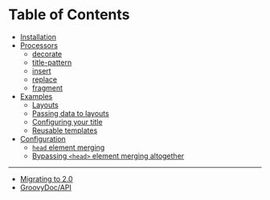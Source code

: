 
Table of Contents
=================

 - [Installation](Installation.md)
 - [Processors](Processors.md)
    - [decorate](Processors.md#decorate)
    - [title-pattern](Processors.md#title-pattern)
    - [insert](Processors.md#insert)
    - [replace](Processors.md#replace)
    - [fragment](Processors.md#fragment)
 - [Examples](Examples.md)
    - [Layouts](Examples.md#layouts)
    - [Passing data to layouts](Examples.md#passing-data-to-layouts)
    - [Configuring your title](Examples.md#configuring-your-title)
    - [Reusable templates](Examples.md#reusable-templates)
 - [Configuration](Configuration.md)
    - [`head` element merging](Configuration.md#head-element-merging)
    - [Bypassing `<head>` element merging altogether](Configuration.md#bypassing-head-element-merging-altogether)

---

 - [Migrating to 2.0](MigrationGuide.md)
 - [GroovyDoc/API](https://ultraq.github.io/thymeleaf-layout-dialect/groovydoc/)
